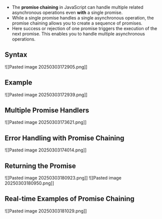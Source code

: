 - The **promise chaining** in JavaScript can handle multiple related asynchronous operations even **with** a single promise. 
- While a single promise handles a single asynchronous operation, the promise chaining allows you to create a sequence of promises. 
- Here success or rejection of one promise triggers the execution of the next promise. This enables you to handle multiple asynchronous operations.

## Syntax

![[Pasted image 20250303172905.png]]

## Example

![[Pasted image 20250303172939.png]]

## Multiple Promise Handlers

![[Pasted image 20250303173621.png]]

## Error Handling with Promise Chaining

![[Pasted image 20250303174014.png]]

## Returning the Promise
![[Pasted image 20250303180923.png]]
![[Pasted image 20250303180950.png]]

## Real-time Examples of Promise Chaining

![[Pasted image 20250303181029.png]]



